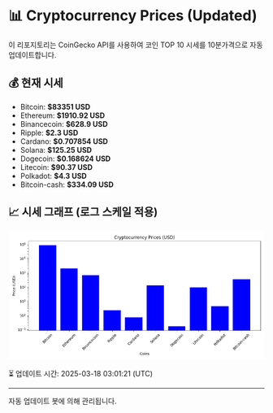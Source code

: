 
# 📊 Cryptocurrency Prices (Updated)

이 리포지토리는 CoinGecko API를 사용하여 코인 TOP 10 시세를 10분가격으로 자동 업데이트합니다.

## 💰 현재 시세
- Bitcoin: **$83351 USD**
- Ethereum: **$1910.92 USD**
- Binancecoin: **$628.9 USD**
- Ripple: **$2.3 USD**
- Cardano: **$0.707854 USD**
- Solana: **$125.25 USD**
- Dogecoin: **$0.168624 USD**
- Litecoin: **$90.37 USD**
- Polkadot: **$4.3 USD**
- Bitcoin-cash: **$334.09 USD**

## 📈 시세 그래프 (로그 스케일 적용)
![Crypto Prices](crypto_prices.png)

⏳ 업데이트 시간: 2025-03-18 03:01:21 (UTC)

---
자동 업데이트 봇에 의해 관리됩니다.
